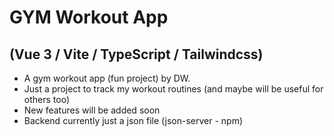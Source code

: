 # GYM Workout App 

## (Vue 3 / Vite / TypeScript / Tailwindcss)

- A gym workout app (fun project) by DW.
- Just a project to track my workout routines (and maybe will be useful for others too)
- New features will be added soon
- Backend currently just a json file (json-server - npm)
